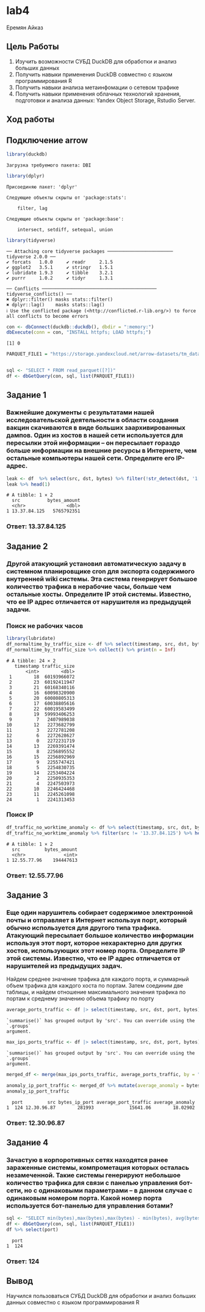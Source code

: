 # lab4
Еремян Айказ


## Цель Работы

1.  Изучить возможности СУБД DuckDB для обработки и анализ больших
    данных
2.  Получить навыки применения DuckDB совместно с языком
    программирования R
3.  Получить навыки анализа метаинфомации о сетевом трафике
4.  Получить навыки применения облачных технологий хранения, подготовки
    и анализа данных: Yandex Object Storage, Rstudio Server.

## Ход работы

## Подключение arrow

``` r
library(duckdb)
```

    Загрузка требуемого пакета: DBI

``` r
library(dplyr)
```


    Присоединяю пакет: 'dplyr'

    Следующие объекты скрыты от 'package:stats':

        filter, lag

    Следующие объекты скрыты от 'package:base':

        intersect, setdiff, setequal, union

``` r
library(tidyverse)
```

    ── Attaching core tidyverse packages ──────────────────────── tidyverse 2.0.0 ──
    ✔ forcats   1.0.0     ✔ readr     2.1.5
    ✔ ggplot2   3.5.1     ✔ stringr   1.5.1
    ✔ lubridate 1.9.3     ✔ tibble    3.2.1
    ✔ purrr     1.0.2     ✔ tidyr     1.3.1

    ── Conflicts ────────────────────────────────────────── tidyverse_conflicts() ──
    ✖ dplyr::filter() masks stats::filter()
    ✖ dplyr::lag()    masks stats::lag()
    ℹ Use the conflicted package (<http://conflicted.r-lib.org/>) to force all conflicts to become errors

``` r
con <- dbConnect(duckdb::duckdb(), dbdir = ":memory:")
dbExecute(conn = con, "INSTALL httpfs; LOAD httpfs;")
```

    [1] 0

``` r
PARQUET_FILE1 = "https://storage.yandexcloud.net/arrow-datasets/tm_data.pqt"


sql <- "SELECT * FROM read_parquet([?])"
df <- dbGetQuery(con, sql, list(PARQUET_FILE1))
```

## Задание 1

### Важнейшие документы с результатами нашей исследовательской деятельности в области создания вакцин скачиваются в виде больших заархивированных дампов. Один из хостов в нашей сети используется для пересылки этой информации – он пересылает гораздо больше информации на внешние ресурсы в Интернете, чем остальные компьютеры нашей сети. Определите его IP-адрес.

``` r
leak <- df  %>% select(src, dst, bytes) %>% filter(!str_detect(dst, '1[2-4].*')) %>% group_by(src) %>% summarise(bytes_amount = sum(bytes)) %>% arrange(desc(bytes_amount)) %>% collect()
leak %>% head(1)
```

    # A tibble: 1 × 2
      src          bytes_amount
      <chr>               <dbl>
    1 13.37.84.125   5765792351

### Ответ: 13.37.84.125

## Задание 2

### Другой атакующий установил автоматическую задачу в системном планировщике cron для экспорта содержимого внутренней wiki системы. Эта система генерирует большое количество трафика в нерабочие часы, больше чем остальные хосты. Определите IP этой системы. Известно, что ее IP адрес отличается от нарушителя из предыдущей задачи.

### Поиск не рабочих часов

``` r
library(lubridate)
df_normaltime_by_traffic_size <- df %>% select(timestamp, src, dst, bytes) %>% filter(!str_detect(dst, '1[2-4].*')) %>% mutate(timestamp = hour(as_datetime(timestamp/1000))) %>% group_by(timestamp) %>% summarize(traffic_size = sum(bytes)) %>% arrange(desc(traffic_size))
df_normaltime_by_traffic_size %>% collect() %>% print(n = Inf)
```

    # A tibble: 24 × 2
       timestamp traffic_size
           <int>        <dbl>
     1        18  60193966072
     2        23  60192411947
     3        21  60168340116
     4        16  60098320900
     5        20  60080805313
     6        17  60038805616
     7        22  60019583499
     8        19  59993406253
     9         7   2407989038
    10        12   2273682799
    11         3   2272781208
    12         6   2272628627
    13         0   2272231719
    14        13   2269391474
    15         8   2256895552
    16        15   2256892969
    17         9   2255747421
    18         5   2254830735
    19        14   2253404224
    20         2   2250935353
    21         4   2247503973
    22        10   2246424468
    23        11   2245261098
    24         1   2241313453

### Поиск IP

``` r
df_traffic_no_worktime_anomaly <- df %>% select(timestamp, src, dst, bytes) %>% mutate(timestamp = hour(as_datetime(timestamp/1000))) %>% filter(!str_detect(dst, '1[2-4].*') & timestamp >= 0 & timestamp <= 15)  %>% group_by(src) %>% summarise(bytes_amount = sum(bytes)) %>% arrange(desc(bytes_amount)) %>% collect()
df_traffic_no_worktime_anomaly %>% filter(src != '13.37.84.125') %>% head(1)
```

    # A tibble: 1 × 2
      src         bytes_amount
      <chr>              <int>
    1 12.55.77.96    194447613

### Ответ: 12.55.77.96

## Задание 3

### Еще один нарушитель собирает содержимое электронной почты и отправляет в Интернет используя порт, который обычно используется для другого типа трафика. Атакующий пересылает большое количество информации используя этот порт, которое нехарактерно для других хостов, использующих этот номер порта. Определите IP этой системы. Известно, что ее IP адрес отличается от нарушителей из предыдущих задач.

Найдем среднее значение трафика для каждого порта, и суммарный объем
трафика для каждого хоста по портам. Затем соединим две таблицы, и
найдем отношение максимального значения трафика по портам к среднему
значению объема трафику по порту

``` r
average_ports_traffic <- df |> select(timestamp, src, dst, port, bytes) %>% filter(!str_detect(dst, '1[2-4].')) %>% group_by(src, port) %>% summarise(bytes_ip_port = sum(bytes)) %>% group_by(port) %>% summarise(average_port_traffic = mean(bytes_ip_port)) %>% arrange(desc(average_port_traffic)) |> collect()
```

    `summarise()` has grouped output by 'src'. You can override using the `.groups`
    argument.

``` r
max_ips_ports_traffic <- df |> select(timestamp, src, dst, port, bytes) %>% filter(!str_detect(dst, '1[2-4].')) %>% group_by(src, port) %>% summarise(bytes_ip_port = sum(bytes)) %>% collect() %>% group_by(port) %>% top_n(1, bytes_ip_port) %>% arrange(desc(bytes_ip_port))
```

    `summarise()` has grouped output by 'src'. You can override using the `.groups`
    argument.

``` r
merged_df <- merge(max_ips_ports_traffic, average_ports_traffic, by = "port")

anomaly_ip_port_traffic <- merged_df %>% mutate(average_anomaly = bytes_ip_port/average_port_traffic) %>% arrange(desc(average_anomaly)) %>% head(1)
anomaly_ip_port_traffic
```

      port         src bytes_ip_port average_port_traffic average_anomaly
    1  124 12.30.96.87        281993             15641.06        18.02902

### Ответ: 12.30.96.87

## Задание 4

### Зачастую в корпоротивных сетях находятся ранее зараженные системы, компрометация которых осталась незамеченной. Такие системы генерируют небольшое количество трафика для связи с панелью управления бот-сети, но с одинаковыми параметрами – в данном случае с одинаковым номером порта. Какой номер порта используется бот-панелью для управления ботами?

``` r
sql <- "SELECT min(bytes),max(bytes),max(bytes) - min(bytes), avg(bytes), port,count(port) FROM read_parquet([?]) group by port having avg(bytes) - min(bytes) < 10 and min(bytes) != max(bytes)"
df <- dbGetQuery(con, sql, list(PARQUET_FILE1))
df %>% select(port)
```

      port
    1  124

### Ответ: 124

## Вывод

Научился пользоваться СУБД DuckDB для обработки и анализ больших данных
совместно с языком программирования R

